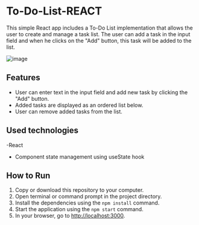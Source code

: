 # To-Do-List-REACT
This simple React app includes a To-Do List implementation that allows the user to create and manage a task list. The user can add a task in the input field and when he clicks on the "Add" button, this task will be added to the list.

![image](https://github.com/ozgeerkskn/To-Do-List-REACT/assets/105421946/4535565f-8986-4533-8090-ebdbbfe1d301)

## Features

- User can enter text in the input field and add new task by clicking the "Add" button.
- Added tasks are displayed as an ordered list below.
- User can remove added tasks from the list.

## Used technologies

-React
- Component state management using useState hook

## How to Run

1. Copy or download this repository to your computer.
2. Open terminal or command prompt in the project directory.
3. Install the dependencies using the `npm install` command.
4. Start the application using the `npm start` command.
5. In your browser, go to [http://localhost:3000](http://localhost:3000).
